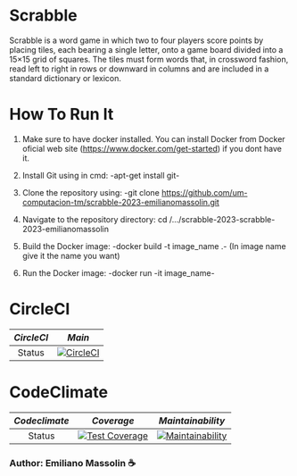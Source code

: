# Scrabble
Scrabble is a word game in which two to four players score points by placing tiles, each bearing a single letter, onto a game board divided into a 15×15 grid of squares. The tiles must form words that, in crossword fashion, read left to right in rows or downward in columns and are included in a standard dictionary or lexicon.
# How To Run It

1. Make sure to have docker installed. You can install Docker from Docker oficial web site (https://www.docker.com/get-started) if you dont have it. 

2. Install Git using in cmd: -apt-get install git-

3. Clone the repository using: -git clone https://github.com/um-computacion-tm/scrabble-2023-emilianomassolin.git

4. Navigate to the repository directory: cd /.../scrabble-2023-scrabble-2023-emilianomassolin

5. Build the Docker image: -docker build -t image_name .-  (In image name give it the name you want)

6. Run the Docker image: -docker run -it image_name-

# CircleCI
| *_CircleCI_* | *_Main_* |
| :---:   | :---:   |
| Status |[![CircleCI](https://dl.circleci.com/status-badge/img/gh/um-computacion-tm/scrabble-2023-emilianomassolin/tree/main.svg?style=svg)](https://dl.circleci.com/status-badge/redirect/gh/um-computacion-tm/scrabble-2023-emilianomassolin/tree/main)


# CodeClimate
| _*Codeclimate*_ | *_Coverage_* | *_Maintainability_* |
| :---:   | :---:   | :---: |
| Status |[![Test Coverage](https://api.codeclimate.com/v1/badges/b8ec7cf60fa1e0f448f8/test_coverage)](https://codeclimate.com/github/um-computacion-tm/scrabble-2023-emilianomassolin/test_coverage) | [![Maintainability](https://api.codeclimate.com/v1/badges/b8ec7cf60fa1e0f448f8/maintainability)](https://codeclimate.com/github/um-computacion-tm/scrabble-2023-emilianomassolin/maintainability)


### Author: **Emiliano Massolin** :coffee:
